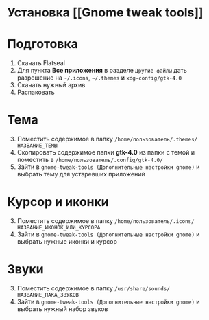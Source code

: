 # Установка [[Gnome tweak tools]]

# Подготовка

1. Скачать Flatseal
2. Для пункта **Все приложения** в разделе `Другие файлы` дать разрешение на `~/.icons`, `~/.themes` и `xdg-config/gtk-4.0`
3. Скачать нужный архив
4. Распаковать
# Тема

3. Поместить содержимое в папку `/home/пользователь/.themes/НАЗВАНИЕ_ТЕМЫ`
4. Скопировать содержимое папки **gtk-4.0** из папки с темой и поместить в `/home/пользователь/.config/gtk-4.0/`
5. Зайти в `gnome-tweak-tools (Дополнительные настройки gnome)` и выбрать тему для устаревших приложений

# Курсор и иконки

3. Поместить содержимое в папку `/home/пользователь/.icons/НАЗВАНИЕ_ИКОНОК_ИЛИ_КУРСОРА`
4. Зайти в `gnome-tweak-tools (Дополнительные настройки gnome)` и выбрать нужные иконки и курсор

# Звуки

3. Поместить содержимое в папку `/usr/share/sounds/НАЗВАНИЕ_ПАКА_ЗВУКОВ`
4. Зайти в `gnome-tweak-tools (Дополнительные настройки gnome)` и выбрать нужный набор звуков